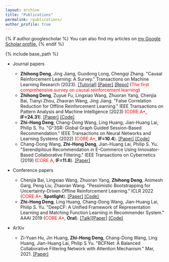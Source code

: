 ```yaml
---
layout: archive
title: "Publications"
permalink: /publications/
author_profile: true
---
```


{% if author.googlescholar %}
  You can also find my articles on <u><a href="{{author.googlescholar}}">my Google Scholar profile</a>.</u>
{% endif %}

{% include base_path %}
* Journal papers
  * **Zhihong Deng**, Jing Jiang, Guodong Long, Chengqi Zhang. "Causal Reinforcement Learning: A Survey." Transactions on Machine Learning Research (2023). [[Tutorial]](https://familyld.github.io/files/ADMA2023-Tutorial-CausalRL-ZhihongDeng.pdf) [[Paper]](https://openreview.net/pdf?id=qqnttX9LPo) [[Repo]](https://github.com/familyld/Awesome-Causal-RL) (<font color='red'>The first comprehensive survey on causal reinforcement learning</font>)
  * **Zhihong Deng**, Zuyue Fu, Lingxiao Wang, Zhuoran Yang, Chenjia Bai, Tianyi Zhou, Zhaoran Wang, Jing Jiang. "False Correlation Reduction for Offline Reinforcement Learning." IEEE Transactions on Pattern Analysis and Machine Intelligence (2023) (<font color='red'>CORE A*</font>, **IF=24.31**). [[Paper]](http://familyld.github.io/files/23TPAMI_SCORE.pdf) [[Code]](https://github.com/familyld/SCORE)
  *  **Zhi-Hong Deng**, Chang-Dong Wang, Ling Huang, Jian-Huang Lai, Philip S. Yu. "G^3SR: Global Graph Guided Session-Based Recommendation." IEEE Transactions on Neural Networks and Learning Systems (2022) (<font color='red'>CORE A*</font>, **IF=10.4**). [[Paper]](http://familyld.github.io/files/22TNNLS_G3SR.pdf) [[Code]](https://github.com/familyld/G3SR)
  *  Chang-Dong Wang, **Zhi-Hong Deng**, Jian-Huang Lai, Philip S. Yu. "Serendipitous Recommendation in E-Commerce Using Innovator-Based Collaborative Filtering." IEEE Transactions on Cybernetics (2019) (<font color='red'>CORE A</font>, **IF=11.8**). [[Paper]](https://familyld.github.io/files/19TCYB_INVBCF.pdf) 

* Conference papers
  * Chenjia Bai, Lingxiao Wang, Zhuoran Yang, **Zhihong Deng**, Animesh Garg, Peng Liu, Zhaoran Wang. "Pessimistic Bootstrapping for Uncertainty-Driven Offline Reinforcement Learning." ICLR 2022 (<font color='red'>CORE A*</font>, **Spotlight**). [[Paper]](https://familyld.github.io/files/22ICLR_PBRL.pdf) [[Code]](https://github.com/Baichenjia/PBRL)
  * **Zhi-Hong Deng**, Ling Huang, Chang-Dong Wang, Jian-Huang Lai, Philip S. Yu. "DeepCF: A Unified Framework of Representation Learning and Matching Function Learning in Recommender System." AAAI 2019 (<font color='red'>CORE A*</font>, **Oral**). [[Talk]](https://familyld.github.io/files/AAAI2019-DeepCF.pdf)[[Paper]](https://familyld.github.io/files/19AAAI_DeepCF.pdf) [[Code]](https://github.com/familyld/DeepCF)

* ArXiv
  * Zi-Yuan Hu, Jin Huang, **Zhi-Hong Deng**, Chang-Dong Wang, Ling Huang, Jian-Huang Lai, Philip S Yu. "BCFNet: A Balanced Collaborative Filtering Network with Attention Mechanism." Mar, 2021. [[Paper]](https://arxiv.org/pdf/2103.06105.pdf)